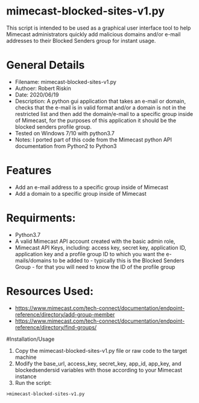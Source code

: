 # mimecast-blocked-sites-v1.py
This script is intended to be used as a graphical user interface tool to help Mimecast administrators quickly add malicious domains and/or e-mail addresses to their Blocked Senders group for instant usage.

# General Details
* Filename: mimecast-blocked-sites-v1.py
* Authoer: Robert Riskin
* Date: 2020/06/19
* Description: A python gui application that takes an e-mail or domain, checks that the e-mail is in valid format and/or a domain is not in the restricted list and then add the domain/e-mail to a specific group inside of Mimecast, for the purposes of this application it should be the blocked senders profile group.
* Tested on Windows 7/10 with python3.7
* Notes: I ported part of this code from the Mimecast python API documentation from Python2 to Python3

# Features
* Add an e-mail address to a specific group inside of Mimecast
* Add a domain to a specific group inside of Mimecast

# Requirments: 
* Python3.7
* A valid Mimecast API account created with the basic admin role, 
* Mimecast API Keys, including: access key, secret key, application ID, application key and a profile group ID to which you want the e-mails/domains to be added to - typically this is the Blocked Senders Group - for that you will need to know the ID of the profile group

# Resources Used:
* https://www.mimecast.com/tech-connect/documentation/endpoint-reference/directory/add-group-member 
* https://www.mimecast.com/tech-connect/documentation/endpoint-reference/directory/find-groups/

#Installation/Usage
1. Copy the mimecast-blocked-sites-v1.py file or raw code to the target machine
2. Modify the base_url, access_key, secret_key, app_id, app_key, and blockedsendersid variables with those according to your Mimecast instance
3. Run the script:
```Python3.7
>mimecast-blocked-sites-v1.py
```

